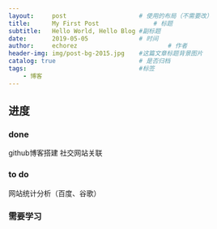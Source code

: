 ```yaml
---
layout:     post   				    # 使用的布局（不需要改）
title:      My First Post 				# 标题 
subtitle:   Hello World, Hello Blog #副标题
date:       2019-05-05 				# 时间
author:     echorez 		        		# 作者
header-img: img/post-bg-2015.jpg 	#这篇文章标题背景图片
catalog: true 						# 是否归档
tags:								#标签
    - 博客
---
```


## 进度
### done
github博客搭建
社交网站关联
### to do
网站统计分析（百度、谷歌）
### 需要学习
